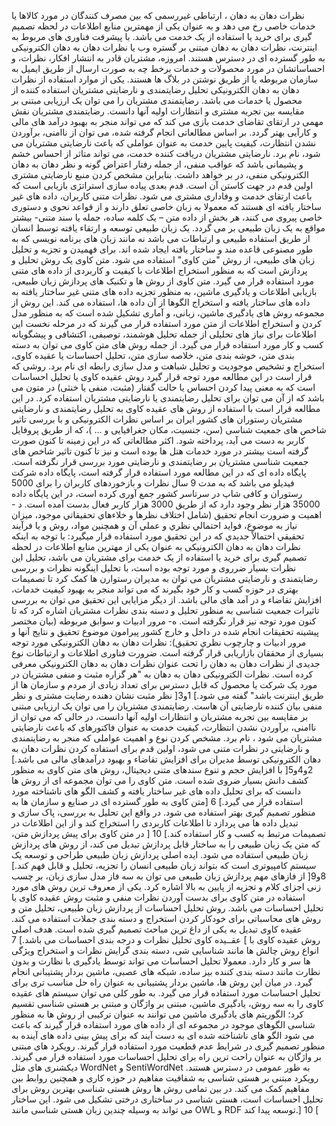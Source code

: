 نظرات دهان به دهان ، ارتباطی غیررسمی که بین مصرف کنندگان در مورد کالاها یا خدمات خاصی رخ می دهد و به عنوان یکی از مهمترین منابع اطلاعات در لحظه تصمیم گیری برای خرید یا استفاده از یک خدمت می باشد.
با پیشرفت فناوری های مربوط به اینترنت، نظرات دهان به دهان مبتنی بر گستره وب یا نظرات دهان به دهان الکترونیکی  به طور گسترده ای در دسترس هستند.
امروزه، مشتریان قادر به انتشار افکار، نظرات، و احساساتشان در مورد محصولات و خدمات برخط چه به صورت ارسال از طریق ایمیل به سازمان مربوطه یا از طریق نوشتن در بلاگ ها هستند.
یکی از موارد استفاده از نظرات دهان به دهان الکترونیکی تحلیل رضایتمندی و نارضایتی مشتریان استفاده کننده از محصول یا خدمات می باشد.
رضایتمندی مشتریان را می توان یک ارزیابی مبتنی بر مقایسه بین تجربه مشتری و انتظارات اولیه آنها دانست.
رضایتمندی مشتریان نقش مهمی در ارتقای تقاضای خدمت بازی می کند که می تواند منجر به بهبود درآمد های مالی و کارآیی بهتر گردد.
بر اساس مطالعاتی انجام گرفته شده، می توان از ناامنی، برآوردن نشدن انتظارت، کیفیت پایین خدمت به عنوان عواملی که باعث نارضایتی مشتریان می شود، نام برد.
نارضایتی مشتریان دریافت کننده خدمت، می تواند متاثر از احساس خشم و پشیمانی باشد که عواقب منفی، از جمله رفتار اعتراض گونه و نظر دهان به دهان الکترونیکی منفی، در بر خواهد داشت.
بنابراین مشخص کردن منبع نارضایتی مشتری اولین قدم در جهت کاستن آن است.
قدم بعدی پیاده سازی استراتژی بازیابی است که باعث ارتقای خدمت و وفاداری مشتری می شود.
 نظرات متنی کاربران، داده های غیر ساختار یافته ای هستند که معمولا به زبان خاصی تعلق دارند و از قواعد نحوی و دستوری خاصی پیروی می کنند، هر بخش از داده متن – یک کلمه ساده، جمله یا سند متنی- بیشتر مواقع به یک زبان طبیعی بر می گردد.
یک زبان طبیعی توسعه و ارتقاء یافته توسط انسان از طریق استفاده طبیعی و ارتباطات می باشد نه مانند زبان های برنامه نویسی که به طور مصنوعی قاعده مند و ساختار یافته ایجاد شده اند.
برای فهمیدن و تجزیه و تحلیل زبان های طبیعی، از روش "متن کاوی" استفاده می شود.
متن کاوی یک روش تحلیل و پردازش است که به منظور استخراج اطلاعات با کیفیت و کاربردی از داده های متنی مورد استفاده قرار می گیرد.
متن کاوی از روش ها و تکنیک های پردازش زبان طبیعی، بازیابی اطلاعات و یادگیری ماشین، به منظور تجزیه داده های متنی غیر ساختار یافته به داده های ساختار یافته و استخراج الگوها از آن داده ها، استفاده می کند.
این روش از مجموعه روش های یادگیری ماشین، زبانی، و آماری تشکیل شده است که به منظور مدل کردن و استخراج اطلاعات از متن مورد استفاده قرار می گیرند که در مرحله نخست این اطلاعات برای نیاز های تحلیلی از جمله تحلیل هوشمند، توصیفی، اکتشافی و پیشگویانه کسب و کار مورد استفاده قرار می گیرد.
از جمله روش های متن کاوی می توان به دسته بندی متن، خوشه بندی متن، خلاصه سازی متن، تحلیل احساسات یا عقیده کاوی، استخراج و تشخیص موجودیت و تحلیل شباهت و مدل سازی رابطه ای نام برد.
روشی که قرار است در این مطالعه مورد توجه قرار گیرد روش عقیده کاوی یا تحلیل احساسات است که به معنی پیدا کردن احساس یا حالت گفتار (مثبت، منفی یا خنثی) در متون می باشد که از آن می توان برای تحلیل رضایتمندی یا نارضایتی مشتریان استفاده کرد.
در این مطالعه قرار است با استفاده از روش های عقیده کاوی به تحلیل رضایتمندی و نارضایتی مشتریان رستوران های کشور ایران بر اساس نظرات الکترونیکی و با بررسی تاثیر شاخص های جمعیت شناسی (سن، جنسیت، مکان جغرافیایی و ...
)، که از طریق پروفایل کاربر به دست می آید، پرداخته شود.
اکثر مطالعاتی که در این زمینه تا کنون صورت گرفته است بیشتر در مورد خدمات هتل ها بوده است و نیز تا کنون تاثیر شاخص های جمعیت شناسی مشتریان بر رضایتمندی و نارضایتی مورد بررسی قرار نگرفته است.
پایگاه داده ای که در این مطالعه مورد استفاده قرار گرفته است، پایگاه داده شرکت فیدیلو می باشد که به مدت 9 سال نظرات و بازخوردهای کاربران را برای 5000 رستوران و کافی شاپ در سرتاسر کشور جمع آوری کرده است، در این پایگاه داده 35000 هزار نظر وجود دارد که از طریق 3000 هزار کاربر فعال بدست آمده است.
د - اهمیت و ضرورت انجام تحقيق (شامل اختلاف نظرها و خلاءهاي تحقيقاتي موجود، ميزان نياز به موضوع، فوايد احتمالي نظري و عملي آن و همچنين مواد، روش و يا فرآيند تحقيقي احتمالاً جديدي كه در اين تحقيق مورد استفاده قرار مي‏گيرد: با توجه به اینکه نظرات دهان به دهان الکترونیکی  به عنوان یکی از مهترین منابع اطلاعات در لحظه تصمیم گیری برای خرید یا استفاده از یک خدمت برای مشتریان می باشد، تحلیل این نظرات بسیار ضرروی و مورد توجه بوده است، با تحلیل اینگونه نظرات و بررسی رضایتمندی و نارضایتی مشتریان می توان به مدیران رستوارن ها کمک کرد تا تصمیمات بهتری در حوزه کسب و کار خود بگیرند که می تواند منجر به بهبود کیفیت خدمات، افزایش تقاضاء و در آمد های مالی باشد.
از دیگر مزایایی این تحقیق می توان به بررسی تاثیرات جمعیت شناسی به منظور تحلیل و دسته بندی نظرات مشتریان اشاره کرد که تا کنون مورد توجه نیز قرار نگرفته است.
 ه- مرور ادبیات و سوابق مربوطه (بيان مختصر پیشینه تحقيقات انجام شده در داخل و خارج کشور پيرامون موضوع تحقیق و نتايج آنها و مرور ادبیات و چارچوب نظري تحقیق): نظرات دهان به دهان الکترونیکی مورد توجه بسیاری از محققان بازاریابی قرار گرفته است.
ضرورت فناوری اطلاعات و ارتباطات نوع جدیدی از نظرات دهان به دهان را تحت عنوان نظرات دهان به دهان الکترونیکی معرفی کرده است.
نظرات الکترونیکی دهان به دهان به "هر گزاره مثبت و منفی مشتریان در مورد یک شرکت یا محصول که قابل دسترس برای تعداد زیادی از مردم و سازمان ها از طریق اینترنت باشد" گفته می شود.] 1و3[ نظر مثبت نشان دهنده رضایت مشتری و نظر منفی بیان کننده نارضایتی آن هاست.
رضایتمندی مشتریان را می توان یک ارزیابی مبتنی بر مقایسه بین تجربه مشتریان و انتظارات اولیه آنها دانست، در حالی که می توان از ناامنی، برآوردن نشدن انتظارت، کیفیت خدمت به عنوان فاکتورهای که باعث نارضایتی مشتریان می شود ، نام برد.
مشخص کردن نوع و اهمیت عواملی که منجر به رضایتمندی و نارضایتی در نظرات متنی می شود، اولین قدم برای استفاده کردن نظرات دهان به دهان الکترونیکی توسط مدیران برای افزایش تقاضاء و بهبود درآمدهای مالی می باشد.] 2و4و5[ با افزایش حجم و تنوع سندهای متنی دیجیتال، روش های متن کاوی به منظور کشف دانش بسیار ضروی شده است.
متن کاوی را می توان مجموعه ای از روش ها دانست که برای تحلیل داده های غیر ساختار یافته و کشف الگو های ناشناخته مورد استفاده قرار می گیرد.] 6 [متن کاوی به طور گسترده ای در صنایع و سازمان ها به منظور تصمیم گیری بهتر استفاده می شود.
در واقع این تحلیل به بررسی، پاک سازی و تبدیل داده ها می پردازد تا اطلاعات کاربردی را استخراج کند و از این اطلاعات در تصمیمات مرتبط به کسب و کار استفاده کند.] 10 [ در متن کاوی برای پیش پردازش متن، که متن یک زبان طبیعی را به ساختار قابل پردازش تبدیل می کند، از روش های پردازش زبان طبیعی  استفاده می شود.
ایده اصلی پردازش زبان طبیعی طراحی و توسعه یک سیستم کامپیوتری است که بتواند زبان طبیعی انسان را تجزیه، تحلیل و قابل فهم کند.] 8و9[ از فازهای مهم پردازش زبان طبیعی می توان به سه فاز مدل سازی زبان، بر چسب زنی اجزای کلام  و تجزیه از پایین به بالا  اشاره کرد.
یکی از معروف ترین روش های مورد استفاده در متن کاوی برای بدست آوردن نظرات منفی و مثبت روش عقیده کاوی یا تحلیل احساسات  می باشد.
روش تحلیل احساسات از پردازش زبان طبیعی، تحلیل متن و روش های محاسباتی برای خودکار کردن استخراج و دسته بندی جملات استفاده می کند.
عقیده کاوی تبدیل به یکی از داغ ترین مباحث تصمیم گیری شده است.
هدف اصلی عقــیده کاوی تحلیل نظرات و درجه بندی احساسات می باشد.] 7 [ روش عقیده کاوی با انواع روش چالش ها مانند شناسایی شی، دسته بندی گرایش نظرات و استخراج ویژگی ها  سر و کار دارد.
معمولا تحلیل احساسات می تواند توسط یادگیری با نظارت و بدون نظارت مانند دسته بندی کننده بیز ساده، شبکه های عصبی، ماشین بردار پشتیبانی انجام گیرد.
در میان این روش ها، ماشین بردار پشتیبانی به عنوان راه حل مناسب تری برای تحلیل احساسات مورد استفاده قرار می گیرد.
به طور کلی می توان سیستم های عقیده کاوی را به سه روش، یادگیری ماشین، مبتنی بر واژگان و مبتنی بر هستی شناسی  تقسیم کرد؛ الگوریتم های یادگیری ماشین می توانند به عنوان ترکیبی از روش ها به منظور شناسی الگوهای موجود در مجموعه ای از داده های مورد استفاده قرار گیرند که باعث می شود الگو های ناشناخته شده ای به دست آیند که برای پیش بینی داده های آینده به منظور تصمیم گیری در شرایط عدم قطعیت مورد استفاده قرار گیرند.
رویکرد های مبتنی بر واژگان به عنوان راحت ترین  راه برای تحلیل احساسات مورد استفاده قرار می گیرند.
دیکشنری های مثل WordNet و SentiWordNet به طور عمومی در دسترس هستند.
رویکرد مبتنی بر هستی شناسی به شفافیت مفاهیم در حوزه کاری و همچنین روابط بین مفاهیم کمک می کند.
در بین تمامی روش ها روش هستی شناسی بهترین روش برای تحلیل احساسات است، هستی شناسی در ساختاری درختی تشکیل می شود.
این ساختار می تواند به وسیله چندین زبان هستی شناسی مانند OWL و RDF توسعه پیدا کند.] 10 [
